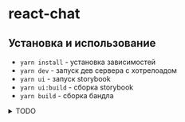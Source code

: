 # react-chat

## Установка и использование

- `yarn install` - установка зависимостей
- `yarn dev` - запуск дев сервера с хотрелоадом
- `yarn ui` - запуск storybook
- `yarn ui:build` - сборка storybook
- `yarn build` - сборка бандла

<details>
<summary>TODO</summary>

## Atoms

- ### Input
- ### Button

## Moleculs

- ### Messages

  - Voice

- ### Dialogs

## Template

- ### Страница авторизации
- ### Страница регистрации
- ### Страница чата

</details>
